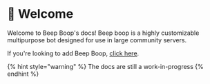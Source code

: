 # 👋 Welcome

Welcome to Beep Boop's docs! Beep boop is a highly customizable multipurpose bot designed for use in large community servers.

If you're looking to add Beep Boop, [click here](https://beep.trtle.xyz/add).

{% hint style="warning" %}
The docs are still a work-in-progress
{% endhint %}
